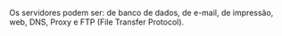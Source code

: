 Os servidores podem ser: de banco de dados, de e-mail, de impressão, web, DNS, Proxy e FTP (File Transfer Protocol).
